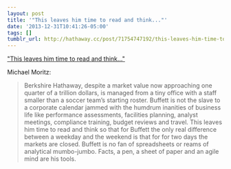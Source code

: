 ```yaml
---
layout: post
title: '"This leaves him time to read and think..."'
date: '2013-12-31T10:41:26-05:00'
tags: []
tumblr_url: http://hathaway.cc/post/71754747192/this-leaves-him-time-to-read-and-think
---
```

["This leaves him time to read and think..."](http://www.linkedin.com/today/post/article/20121214145958-25760-the-collected-wisdom-of-warren-buffett?_mSplash=1)  

Michael Moritz:

> Berkshire Hathaway, despite a market value now approaching one quarter of a trillion dollars, is managed from a tiny office with a staff smaller than a soccer team’s starting roster. Buffett is not the slave to a corporate calendar jammed with the humdrum inanities of business life like performance assessments, facilities planning, analyst meetings, compliance training, budget reviews and travel. This leaves him time to read and think so that for Buffett the only real difference between a weekday and the weekend is that for for two days the markets are closed. Buffett is no fan of spreadsheets or reams of analytical mumbo-jumbo. Facts, a pen, a sheet of paper and an agile mind are his tools.
